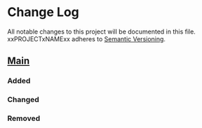 # Change Log
All notable changes to this project will be documented in this file.
xxPROJECTxNAMExx adheres to [Semantic Versioning](http://semver.org/).

## [Main](https://github.com/__GITHUB_USERNAME__/xxPROJECTxNAMExx)
### Added

### Changed

### Removed
